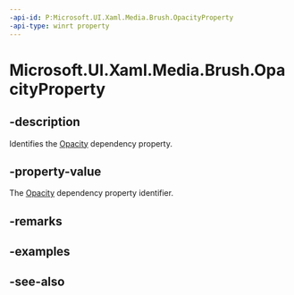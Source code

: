 ```yaml
---
-api-id: P:Microsoft.UI.Xaml.Media.Brush.OpacityProperty
-api-type: winrt property
---
```


<!-- Property syntax
public Windows.UI.Xaml.DependencyProperty OpacityProperty { get; }
-->

# Microsoft.UI.Xaml.Media.Brush.OpacityProperty

## -description
Identifies the [Opacity](brush_opacity.md) dependency property.

## -property-value
The [Opacity](brush_opacity.md) dependency property identifier.

## -remarks

## -examples

## -see-also

